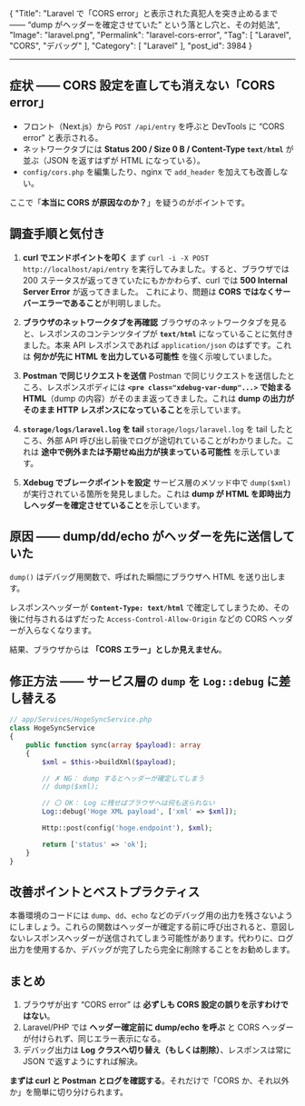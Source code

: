 {
"Title": "Laravel で「CORS error」と表示された真犯人を突き止めるまで ―― “dump がヘッダーを確定させていた” という落とし穴と、その対処法",
"Image": "laravel.png",
"Permalink": "laravel-cors-error",
"Tag": [
"Laravel",
"CORS",
"デバッグ"
],
"Category": [
"Laravel"
],
"post_id": 3984
}

---

## 症状 ―― CORS 設定を直しても消えない「CORS error」

- フロント（Next.js）から `POST /api/entry` を呼ぶと DevTools に “CORS error” と表示される。
- ネットワークタブには **Status 200 / Size 0 B / Content-Type `text/html`** が並ぶ（JSON を返すはずが HTML になっている）。
- `config/cors.php` を編集したり、nginx で `add_header` を加えても改善しない。

ここで「**本当に CORS が原因なのか？**」を疑うのがポイントです。

## 調査手順と気付き

1. **curl でエンドポイントを叩く**
   まず `curl -i -X POST http://localhost/api/entry` を実行してみました。すると、ブラウザでは 200 ステータスが返ってきていたにもかかわらず、curl では **500 Internal Server Error** が返ってきました。
   これにより、問題は **CORS ではなくサーバーエラーであること**が判明しました。

2. **ブラウザのネットワークタブを再確認**
   ブラウザのネットワークタブを見ると、レスポンスのコンテンツタイプが **`text/html`** になっていることに気付きました。本来 API レスポンスであれば `application/json` のはずです。これは **何かが先に HTML を出力している可能性** を強く示唆していました。

3. **Postman で同じリクエストを送信**
   Postman で同じリクエストを送信したところ、レスポンスボディには **`<pre class="xdebug-var-dump"...>` で始まる HTML**（dump の内容）がそのまま返ってきました。これは **dump の出力がそのまま HTTP レスポンスになっていること**を示しています。

4. **`storage/logs/laravel.log` を tail**
   `storage/logs/laravel.log` を tail したところ、外部 API 呼び出し前後でログが途切れていることがわかりました。これは **途中で例外または予期せぬ出力が挟まっている可能性** を示しています。

5. **Xdebug でブレークポイントを設定**
   サービス層のメソッド中で `dump($xml)` が実行されている箇所を発見しました。これは **dump が HTML を即時出力しヘッダーを確定させていること**を示しています。

## 原因 ―― dump/dd/echo がヘッダーを先に送信していた

`dump()` はデバッグ用関数で、呼ばれた瞬間にブラウザへ HTML を送り出します。

レスポンスヘッダーが **`Content-Type: text/html`** で確定してしまうため、その後に付与されるはずだった `Access-Control-Allow-Origin` などの CORS ヘッダーが入らなくなります。

結果、ブラウザからは **「CORS エラー」としか見えません**。

## 修正方法 ―― サービス層の `dump` を `Log::debug` に差し替える

```php
// app/Services/HogeSyncService.php
class HogeSyncService
{
    public function sync(array $payload): array
    {
        $xml = $this->buildXml($payload);

        // ✗ NG： dump するとヘッダーが確定してしまう
        // dump($xml);

        // 〇 OK： Log に残せばブラウザへは何も送られない
        Log::debug('Hoge XML payload', ['xml' => $xml]);

        Http::post(config('hoge.endpoint'), $xml);

        return ['status' => 'ok'];
    }
}
```

## 改善ポイントとベストプラクティス

本番環境のコードには `dump`、`dd`、`echo` などのデバッグ用の出力を残さないようにしましょう。これらの関数はヘッダーが確定する前に呼び出されると、意図しないレスポンスヘッダーが送信されてしまう可能性があります。代わりに、ログ出力を使用するか、デバッグが完了したら完全に削除することをお勧めします。

## まとめ

1. ブラウザが出す “CORS error” は **必ずしも CORS 設定の誤りを示すわけではない**。
2. Laravel/PHP では **ヘッダー確定前に dump/echo を呼ぶ** と CORS ヘッダーが付けられず、同じエラー表示になる。
3. デバッグ出力は **Log クラスへ切り替え（もしくは削除）**、レスポンスは常に JSON で返すようにすれば解決。

**まずは curl と Postman とログを確認する**。それだけで「CORS か、それ以外か」を簡単に切り分けられます。
